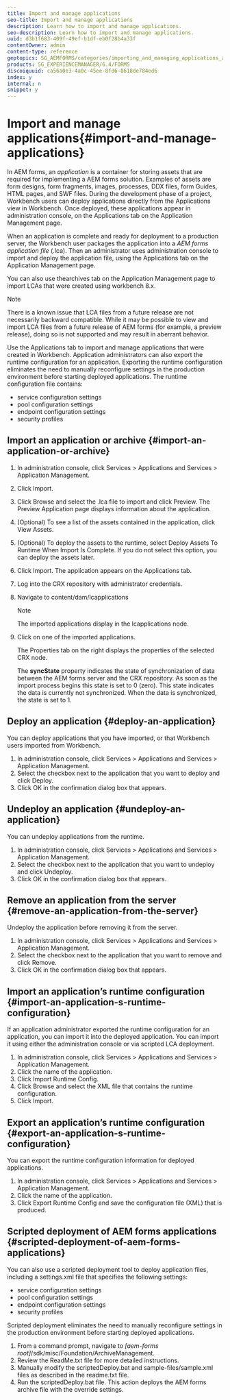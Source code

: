 ```yaml
---
title: Import and manage applications
seo-title: Import and manage applications
description: Learn how to import and manage applications.
seo-description: Learn how to import and manage applications.
uuid: d3b1f683-409f-49ef-b1df-eb0f28b4a33f
contentOwner: admin
content-type: reference
geptopics: SG_AEMFORMS/categories/importing_and_managing_applications_and_archives
products: SG_EXPERIENCEMANAGER/6.4/FORMS
discoiquuid: ca56a0e3-4a0c-45ee-8fd6-8618de784ed6
index: y
internal: n
snippet: y
---
```


# Import and manage applications{#import-and-manage-applications}

In AEM forms, an *application* is a container for storing assets that are required for implementing a AEM forms solution. Examples of assets are form designs, form fragments, images, processes, DDX files, form Guides, HTML pages, and SWF files. During the development phase of a project, Workbench users can deploy applications directly from the Applications view in Workbench. Once deployed, these applications appear in administration console, on the Applications tab on the Application Management page.

When an application is complete and ready for deployment to a production server, the Workbench user packages the application into a *AEM forms application file* (.lca). Then an administrator uses administration console to import and deploy the application file, using the Applications tab on the Application Management page.

You can also use thearchives tab on the Application Management page to import LCAs that were created using workbench 8.x.

>[!NOTE]
>
>There is a known issue that LCA files from a future release are not necessarily backward compatible. While it may be possible to view and import LCA files from a future release of AEM forms (for example, a preview release), doing so is not supported and may result in aberrant behavior.

Use the Applications tab to import and manage applications that were created in Workbench. Application administrators can also export the runtime configuration for an application. Exporting the runtime configuration eliminates the need to manually reconfigure settings in the production environment before starting deployed applications. The runtime configuration file contains:

* service configuration settings
* pool configuration settings
* endpoint configuration settings
* security profiles

## Import an application or archive {#import-an-application-or-archive}

1. In administration console, click Services &gt; Applications and Services &gt; Application Management.
1. Click Import.
1. Click Browse and select the .lca file to import and click Preview. The Preview Application page displays information about the application. 
1. (Optional) To see a list of the assets contained in the application, click View Assets.
1. (Optional) To deploy the assets to the runtime, select Deploy Assets To Runtime When Import Is Complete. If you do not select this option, you can deploy the assets later. 
1. Click Import. The application appears on the Applications tab. 
1. Log into the CRX repository with administrator credentials.
1. Navigate to content/dam/lcapplications

   >[!NOTE]
   >
   >The imported applications display in the lcapplications node.

1. Click on one of the imported applications.

   The Properties tab on the right displays the properties of the selected CRX node.

   The **syncState** property indicates the state of synchronization of data between the AEM forms server and the CRX repository. As soon as the import process begins this state is set to 0 (zero). This state indicates the data is currently not synchronized. When the data is synchronized, the state is set to 1.

## Deploy an application {#deploy-an-application}

You can deploy applications that you have imported, or that Workbench users imported from Workbench.

1. In administration console, click Services &gt; Applications and Services &gt; Application Management. 
1. Select the checkbox next to the application that you want to deploy and click Deploy.
1. Click OK in the confirmation dialog box that appears.

## Undeploy an application {#undeploy-an-application}

You can undeploy applications from the runtime.

1. In administration console, click Services &gt; Applications and Services &gt; Application Management. 
1. Select the checkbox next to the application that you want to undeploy and click Undeploy.
1. Click OK in the confirmation dialog box that appears.

## Remove an application from the server {#remove-an-application-from-the-server}

Undeploy the application before removing it from the server.

1. In administration console, click Services &gt; Applications and Services &gt; Application Management. 
1. Select the checkbox next to the application that you want to remove and click Remove.
1. Click OK in the confirmation dialog box that appears.

## Import an application’s runtime configuration {#import-an-application-s-runtime-configuration}

If an application administrator exported the runtime configuration for an application, you can import it into the deployed application. You can import it using either the administration console or via scripted LCA deployment.

1. In administration console, click Services &gt; Applications and Services &gt; Application Management.
1. Click the name of the application.
1. Click Import Runtime Config.
1. Click Browse and select the XML file that contains the runtime configuration.
1. Click Import.

## Export an application’s runtime configuration {#export-an-application-s-runtime-configuration}

You can export the runtime configuration information for deployed applications.

1. In administration console, click Services &gt; Applications and Services &gt; Application Management.
1. Click the name of the application.
1. Click Export Runtime Config and save the configuration file (XML) that is produced.

## Scripted deployment of AEM forms applications {#scripted-deployment-of-aem-forms-applications}

You can also use a scripted deployment tool to deploy application files, including a settings.xml file that specifies the following settings:

* service configuration settings
* pool configuration settings
* endpoint configuration settings
* security profiles

Scripted deployment eliminates the need to manually reconfigure settings in the production environment before starting deployed applications.

1. From a command prompt, navigate to *[aem-forms root]*/sdk/misc/Foundation/ArchiveManagement.
1. Review the ReadMe.txt file for more detailed instructions.
1. Manually modify the scriptedDeploy.bat and sample-files/sample.xml files as described in the readme.txt file.
1. Run the scriptedDeploy.bat file. This action deploys the AEM forms archive file with the override settings.

